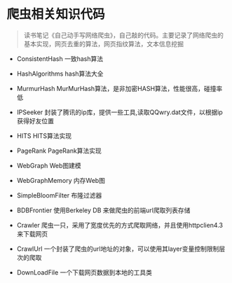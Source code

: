# 爬虫相关知识代码

> 读书笔记《自己动手写网络爬虫》，自己敲的代码。主要记录了网络爬虫的基本实现，网页去重的算法，网页指纹算法，文本信息挖掘

- ConsistentHash 一致hash算法
- HashAlgorithms hash算法大全
- MurmurHash MurMurHash算法，是非加密HASH算法，性能很高，碰撞率低
- IPSeeker 封装了腾讯的ip库，提供一些工具,读取QQwry.dat文件，以根据ip获得好友位置

- HITS HITS算法实现
- PageRank PageRank算法实现
- WebGraph Web图建模
- WebGraphMemory 内存Web图
- SimpleBloomFilter 布隆过滤器

- BDBFrontier 使用Berkeley DB 来做爬虫的前端url爬取列表存储
- Crawler 爬虫一只，采用了宽度优先的方式爬取网络，并且使用httpclien4.3来下载网页
- CrawlUrl 一个封装了爬虫的url地址的对象，可以使用其layer变量控制限制层次的爬取
- DownLoadFile 一个下载网页数据到本地的工具类


